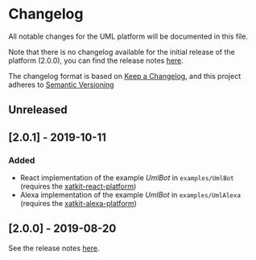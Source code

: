 # Changelog

All notable changes for the UML platform will be documented in this file.

Note that there is no changelog available for the initial release of the platform (2.0.0), you can find the release notes [here](https://github.com/xatkit-bot-platform/xatkit-uml-platform/releases).

The changelog format is based on [Keep a Changelog](https://keepachangelog.com/en/1.0.0/), and this project adheres to [Semantic Versioning](https://semver.org/v2.0.0.html)

## Unreleased

## [2.0.1] - 2019-10-11

### Added

- React implementation of the example *UmlBot* in `examples/UmlBot` (requires the [xatkit-react-platform](https://github.com/xatkit-bot-platform/xatkit-react-platform))
- Alexa implementation of the example *UmlBot* in `examples/UmlAlexa` (requires the [xatkit-alexa-platform](https://github.com/xatkit-bot-platform/xatkit-alexa-platform))

## [2.0.0] - 2019-08-20 

See the release notes [here](https://github.com/xatkit-bot-platform/xatkit-uml-platform/releases).

